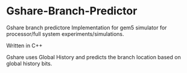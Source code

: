 # Gshare-Branch-Predictor
Gshare branch predictore Implementation for gem5 simulator for processor/full system experiments/simulations.

Written in C++

Gshare uses Global History and predicts the branch location based on global history bits.
